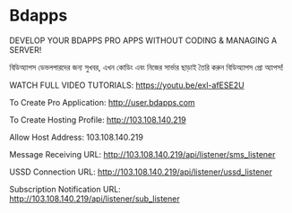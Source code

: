 # Bdapps

DEVELOP YOUR BDAPPS PRO APPS WITHOUT CODING & MANAGING A SERVER!

বিডিঅ্যাপস ডেভলপারদের জন্য সুখবর, এখন কোডিং এবং নিজের সার্ভার ছাড়াই তৈরি করুন বিডিঅ্যাপস প্রো অ্যাপস!

WATCH FULL VIDEO TUTORIALS: https://youtu.be/exl-afESE2U

To Create Pro Application: http://user.bdapps.com

To Create Hosting Profile: http://103.108.140.219


Allow Host Address: 103.108.140.219

Message Receiving URL: http://103.108.140.219/api/listener/sms_listener

USSD Connection URL: http://103.108.140.219/api/listener/ussd_listener

Subscription Notification URL: http://103.108.140.219/api/listener/sub_listener
